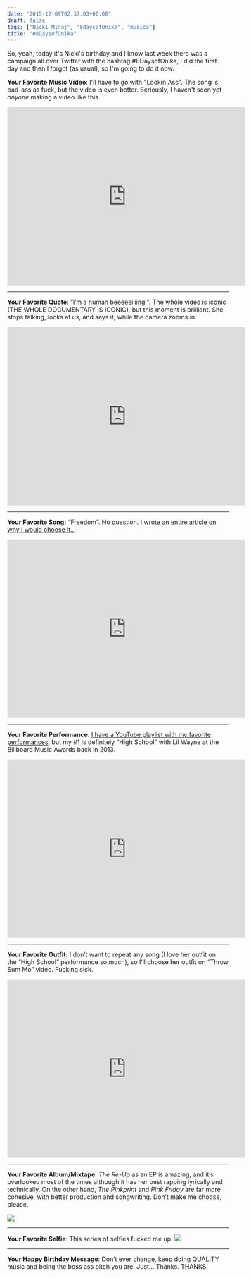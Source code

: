 ```yaml
---
date: "2015-12-09T02:37:03+00:00"
draft: false
tags: ["Nicki Minaj", "8daysofOnika", "música"]
title: "#8DaysofOnika"
---
```

So, yeah, today it's Nicki's birthday and I know last week there was a campaign all over Twitter with the hashtag #8DaysofOnika, I did the first day and then I forgot (as usual), so I'm going to do it now.

<!-- more -->

**Your Favorite Music Video**: I'll have to go with "Lookin Ass". The song is bad-ass as fuck, but the video is even better. Seriously, I haven't seen yet _anyone_ making a video like this.
<iframe width="540" height="405" id="youtube_iframe" src="https://www.youtube.com/embed/2mwNbTL3pOs?feature=oembed&enablejsapi=1&origin=https://safe.txmblr.com&wmode=opaque" frameborder="0" allowfullscreen=""></iframe>

----

**Your Favorite Quote**: “I’m a human beeeeeiiiing!”. The whole video is iconic (THE WHOLE DOCUMENTARY IS ICONIC), but this moment is brilliant. She stops talking, looks at us, and says it, while the camera zooms in. 
<iframe width="540" height="405" id="youtube_iframe" src="https://www.youtube.com/embed/PzGZamtlRP0?feature=oembed&enablejsapi=1&origin=https://safe.txmblr.com&wmode=opaque" frameborder="0" allowfullscreen=""></iframe>

----

**Your Favorite Song:** “Freedom”. No question. [I wrote an entire article on why I would choose it...](https://medium.com/@enricll/this-is-the-best-nicki-minaj-song-e731a9b177b5#.efpx92ldv)
<iframe width="540" height="405" id="youtube_iframe" src="https://www.youtube.com/embed/54zpFh0KuK0?feature=oembed&enablejsapi=1&origin=https://safe.txmblr.com&wmode=opaque" frameborder="0" allowfullscreen=""></iframe>

----

**Your Favorite Performance**: [I have a YouTube playlist with my favorite performances](https://www.youtube.com/playlist?list=PLUqCSYhMF85UGSVjesRzKD6zGnpsuPUvX), but my #1 is definitely “High School” with Lil Wayne at the Billboard Music Awards back in 2013.
<iframe width="540" height="405" id="youtube_iframe" src="https://www.youtube.com/embed/JiYxO1Hmvkk?feature=oembed&enablejsapi=1&origin=https://safe.txmblr.com&wmode=opaque" frameborder="0" allowfullscreen=""></iframe>

----

**Your Favorite Outfit:** I don’t want to repeat any song (I love her outfit on the “High School” performance so much), so I’ll choose her outfit on “Throw Sum Mo” video. Fucking sick.
<iframe width="540" height="405" id="youtube_iframe" src="https://www.youtube.com/embed/fwrY0D2ACNk?feature=oembed&enablejsapi=1&origin=https://safe.txmblr.com&wmode=opaque" frameborder="0" allowfullscreen=""></iframe>

----

**Your Favorite Album/Mixtape**: _The Re-Up_ as an EP is amazing, and it’s overlooked most of the times although it has her best rapping lyrically and technically. On the other hand, _The Pinkprint_ and _Pink Friday_ are far more cohesive, with better production and songwriting. Don’t make me choose, please.

![](https://38.media.tumblr.com/8cece8ed6df46473800ae11e8f106ab3/tumblr_nlov6gQqAG1qhqs99o2_250.gif)

----

**Your Favorite Selfie**: This series of selfies fucked me up.
![](https://scontent-mad1-1.cdninstagram.com/hphotos-xfp1/t51.2885-15/e35/12224295_962329687160328_1179435564_n.jpg)

----

**Your Happy Birthday Message**: Don’t ever change, keep doing QUALITY music and being the boss ass bitch you are. Just... Thanks. THANKS. 